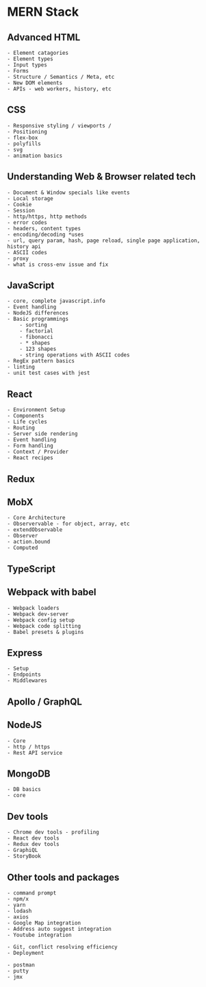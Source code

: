 ﻿# MERN Stack

## Advanced HTML
	- Element catagories
	- Element types
	- Input types
	- Forms
	- Structure / Semantics / Meta, etc
	- New DOM elements
	- APIs - web workers, history, etc

## CSS
	- Responsive styling / viewports / 
	- Positioning
	- flex-box
	- polyfills
	- svg
	- animation basics

## Understanding Web & Browser related tech
	- Document & Window specials like events
	- Local storage
	- Cookie
	- Session
	- http/https, http methods
	- error codes
	- headers, content types
	- encoding/decoding *uses
	- url, query param, hash, page reload, single page application, history api
	- ASCII codes
	- proxy
	- what is cross-env issue and fix

## JavaScript
	- core, complete javascript.info
	- Event handling
	- NodeJS differences
	- Basic programmings
		- sorting
		- factorial
		- fibonacci
		- * shapes
		- 123 shapes
		- string operations with ASCII codes
	- RegEx pattern basics
	- linting
	- unit test cases with jest

## React
	- Environment Setup
	- Components
	- Life cycles
	- Routing
	- Server side rendering
	- Event handling
	- Form handling
	- Context / Provider
	- React recipes

## Redux

## MobX
	- Core Architecture
	- Observervable - for object, array, etc
	- extendObservable
	- Observer
	- action.bound
	- Computed

## TypeScript

## Webpack with babel
	- Webpack loaders
	- Webpack dev-server
	- Webpack config setup
	- Webpack code splitting
	- Babel presets & plugins

## Express
	- Setup
	- Endpoints
	- Middlewares

## Apollo / GraphQL

## NodeJS
	- Core
	- http / https
	- Rest API service

## MongoDB
	- DB basics
	- core

## Dev tools
	- Chrome dev tools - profiling
	- React dev tools
	- Redux dev tools
	- GraphiQL
	- StoryBook

## Other tools and packages
	- command prompt
	- npm/x
	- yarn
	- lodash
	- axios
	- Google Map integration
	- Address auto suggest integration
	- Youtube integration

	- Git, conflict resolving efficiency
	- Deployment

	- postman
	- putty
	- jmx